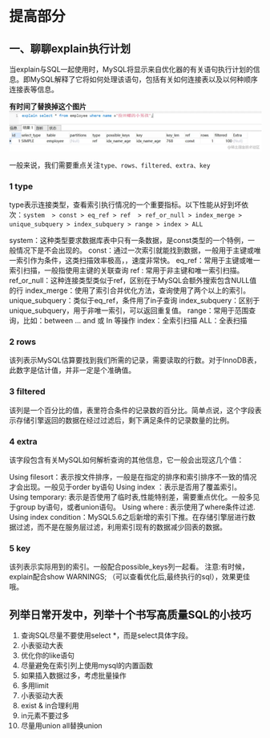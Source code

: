 # 提高部分

## 一、聊聊explain执行计划

当explain与SQL一起使用时，MySQL将显示来自优化器的有关语句执行计划的信息。即MySQL解释了它将如何处理该语句，包括有关如何连接表以及以何种顺序连接表等信息。

**有时间了替换掉这个图片**
![explain执行SQL](./images/explain.awebp)

一般来说，我们需要重点关注`type、rows、filtered、extra、key`

### 1 type

type表示连接类型，查看索引执行情况的一个重要指标。以下性能从好到坏依次：`system  > const > eq_ref > ref  > ref_or_null > index_merge > unique_subquery > index_subquery > range > index > ALL`

system：这种类型要求数据库表中只有一条数据，是const类型的一个特例，一般情况下是不会出现的。
const：通过一次索引就能找到数据，一般用于主键或唯一索引作为条件，这类扫描效率极高，，速度非常快。
eq_ref：常用于主键或唯一索引扫描，一般指使用主键的关联查询
ref : 常用于非主键和唯一索引扫描。
ref_or_null：这种连接类型类似于ref，区别在于MySQL会额外搜索包含NULL值的行
index_merge：使用了索引合并优化方法，查询使用了两个以上的索引。
unique_subquery：类似于eq_ref，条件用了in子查询
index_subquery：区别于unique_subquery，用于非唯一索引，可以返回重复值。
range：常用于范围查询，比如：between ... and 或 In 等操作
index：全索引扫描
ALL：全表扫描

### 2 rows

该列表示MySQL估算要找到我们所需的记录，需要读取的行数。对于InnoDB表，此数字是估计值，并非一定是个准确值。

### 3 filtered

该列是一个百分比的值，表里符合条件的记录数的百分比。简单点说，这个字段表示存储引擎返回的数据在经过过滤后，剩下满足条件的记录数量的比例。

### 4 extra

该字段包含有关MySQL如何解析查询的其他信息，它一般会出现这几个值：

Using filesort：表示按文件排序，一般是在指定的排序和索引排序不一致的情况才会出现。一般见于order by语句
Using index ：表示是否用了覆盖索引。
Using temporary: 表示是否使用了临时表,性能特别差，需要重点优化。一般多见于group by语句，或者union语句。
Using where : 表示使用了where条件过滤.
Using index condition：MySQL5.6之后新增的索引下推。在存储引擎层进行数据过滤，而不是在服务层过滤，利用索引现有的数据减少回表的数据。

### 5 key

该列表示实际用到的索引。一般配合possible_keys列一起看。
注意:有时候，explain配合show WARNINGS; （可以查看优化后,最终执行的sql），效果更佳哦。

## 列举日常开发中，列举十个书写高质量SQL的小技巧

1. 查询SQL尽量不要使用select *，而是select具体字段。
2. 小表驱动大表
3. 优化你的like语句
4. 尽量避免在索引列上使用mysql的内置函数
5. 如果插入数据过多，考虑批量操作
6. 多用limit
7. 小表驱动大表
8. exist & in合理利用
9. in元素不要过多
10. 尽量用union all替换union